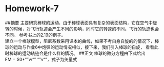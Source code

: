 # Homework-7
##摘要
主要研究棒球的运动，由于棒球表面具有复杂的表面结构，它在空气中旋转的时候，对飞行轨迹会产生不同的影响，同时它的转速的不同，飞行的轨迹也会不同。
参考书上的2.19的例子。  
建立一个棒球模型，阻尼系数采用课本的曲线，如果不考自身自旋的的情况下，棒球的运动与作业6中炮弹的运动情况相似，接下来，我们引入棒球的自旋，
看看此时棒球的运动轨迹会是什么样的情况。
##正文
棒球的微分方程由下式给出  
FM = S0*“”w“” “”v“”，式子为矢量式
